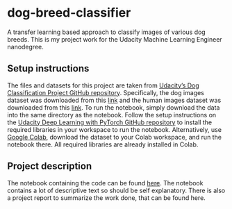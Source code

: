# dog-breed-classifier
A transfer learning based approach to classify images of various dog breeds. This is my project work for the Udacity Machine Learning Engineer nanodegree.

## Setup instructions
The files and datasets for this project are taken from [Udacity’s Dog Classification Project
GitHub repository](https://github.com/udacity/deep-learning-v2-pytorch/tree/master/project-dog-classification). Specifically, the dog images dataset was downloaded from this [link](https://s3-us-west-1.amazonaws.com/udacity-aind/dog-project/dogImages.zip) and the human images dataset was downloaded from this [link](http://vis-www.cs.umass.edu/lfw/lfw.tgz). To run the notebook, simply download the data into the same directory as the notebook. Follow the setup instructions on the [Udacity Deep Learning with PyTorch GitHub repository](https://github.com/udacity/deep-learning-v2-pytorch) to install the required libraries in your workspace to run the notebook. Alternatively, use [Google Colab](https://colab.research.google.com/), download the dataset to your Colab workspace, and run the notebook there. All required libraries are already installed in Colab.

## Project description
The notebook containing the code can be found [here](./dog_app.ipynb). The notebook contains a lot of descriptive text so should be self explanatory. There is also a project report to summarize the work done, that can be found here.
